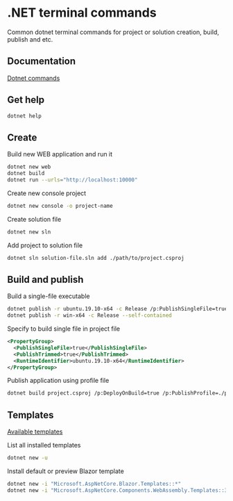 # .NET terminal commands

Common dotnet terminal commands for project or solution creation, build, publish and etc.

## Documentation

[Dotnet commands](https://docs.microsoft.com/en-us/dotnet/core/tools/dotnet)

## Get help

```bash
dotnet help
```

## Create

Build new WEB application and run it

```bash
dotnet new web
dotnet build
dotnet run --urls="http://localhost:10000"
```

Create new console project

```bash
dotnet new console -o project-name
```

Create solution file

```bash
dotnet new sln
```

Add project to solution file

```bash
dotnet sln solution-file.sln add ./path/to/project.csproj
```

## Build and publish

Build a single-file executable

```bash
dotnet publish -r ubuntu.19.10-x64 -c Release /p:PublishSingleFile=true /p:PublishTrimmed=true
dotnet publish -r win-x64 -c Release --self-contained
```

Specify to build single file in project file

```xml
<PropertyGroup>
  <PublishSingleFile>true</PublishSingleFile>
  <PublishTrimmed>true</PublishTrimmed>
  <RuntimeIdentifier>ubuntu.19.10-x64</RuntimeIdentifier>
</PropertyGroup>
```

Publish application using profile file

```bash
dotnet build project.csproj /p:DeployOnBuild=true /p:PublishProfile=./path/to/profile-file
```

## Templates

[Available templates](https://github.com/dotnet/templating/wiki/Available-templates-for-dotnet-new)

List all installed templates

```bash
dotnet new -u
```

Install default or preview Blazor template

```bash
dotnet new -i "Microsoft.AspNetCore.Blazor.Templates::*"
dotnet new -i "Microsoft.AspNetCore.Components.WebAssembly.Templates::3.2.0-preview*"
```
